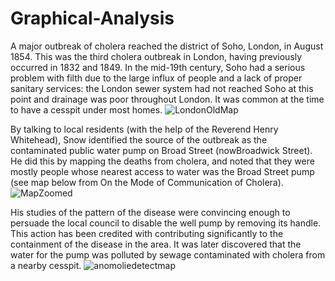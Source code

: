 # Graphical-Analysis
A major outbreak of cholera reached the district of Soho, London, in August 1854. This was the third cholera outbreak in London, having previously occurred in 1832 and 1849. In the mid-19th century, Soho had a serious problem with filth due to the large influx of people and a lack of proper sanitary services: the London sewer system had not reached Soho at this point and drainage was poor throughout London. It was common at the time to have a cesspit under most homes.
![LondonOldMap](https://github.com/user-attachments/assets/896896bd-c3a3-4513-af8d-cbabd1f2b913)

By talking to local residents (with the help of the Reverend Henry Whitehead), Snow identified the source of the outbreak as the contaminated public water pump on Broad Street (nowBroadwick Street). He did this by mapping the deaths from cholera, and noted that they were mostly people whose nearest access to water was the Broad Street pump (see map below from On the Mode of Communication of Cholera). 
![MapZoomed](https://github.com/user-attachments/assets/1eaa6946-fa56-45d2-91de-c35f2ca98243)

His studies of the pattern of the disease were convincing enough to persuade the local council to disable the well pump by removing its handle. This action has been credited with contributing significantly to the containment of the disease in the area. It was later discovered that the water for the pump was polluted by sewage contaminated with cholera from a nearby cesspit.
![anomoliedetectmap](https://github.com/user-attachments/assets/3211d434-afdd-4b27-b6a0-6c49ab352f05)
